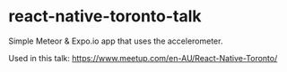 # react-native-toronto-talk
Simple Meteor &amp; Expo.io app that uses the accelerometer.

Used in this talk: https://www.meetup.com/en-AU/React-Native-Toronto/

